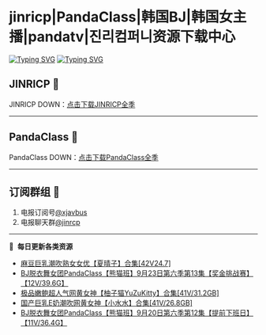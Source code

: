 # jinricp|PandaClass|韩国BJ|韩国女主播|pandatv|진리컴퍼니资源下载中心   
[![Typing SVG](https://readme-typing-svg.herokuapp.com?font=Fira+Code&pause=1000&center=true&vCenter=true&random=true&width=435&lines=所有链接都需要翻墙访问)](https://jinri-cp.neocities.org/free.html)
[![Typing SVG](https://readme-typing-svg.herokuapp.com?font=Fira+Code&pause=1000&center=true&vCenter=true&random=true&width=435&lines=点击进入福利资源下载中心)](https://pandaclass.neocities.org/)
## JINRICP 👋   
JINRICP DOWN：[点击下载JINRICP全季](https://mypikpak.com/s/VODz7HXQoqcX0UrvaXfDtFoPo1)
****
## PandaClass 💯   
PandaClass DOWN：[点击下载PandaClass全季](https://mypikpak.com/s/VOKOTZkoEnkyvCnELVSquM97o1)   
****
## 订阅群组 🔞
1. 电报订阅号[@xjavbus](https://t.me/xjavbus)
2. 电报聊天群[@jinrcp](https://t.me/jinrcp)
**** 
📕 &nbsp;**每日更新各类资源**
<!-- BLOG-POST-LIST:START -->
- [麻豆巨乳潮吹熟女女优【夏晴子】合集[42V24.7]](https://fuli.rulel.com/539.html)
- [BJ脱衣舞女团PandaClass【熊猫班】9月23日第六季第13集【奖金挑战赛】【12V/39.6G】](https://fuli.rulel.com/537.html)
- [极品嫩鲍超人气网黄女神【柚子猫YuZuKitty】合集[41V/31.2GB]](https://fuli.rulel.com/536.html)
- [国产巨乳E奶潮吹网黄女神【小水水】合集[41V/26.8GB]](https://fuli.rulel.com/535.html)
- [BJ脱衣舞女团PandaClass【熊猫班】9月20日第六季第12集【提前下班日】【11V/36.4G】](https://fuli.rulel.com/534.html)
<!-- BLOG-POST-LIST:END -->
